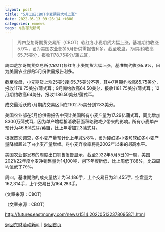 ```yaml
---
layout: post
title: "5月12日CBOT小麦期货大幅上涨"
date: 2022-05-13 09:26:14 +0800
categories: emnews
tags: 东财滚动新闻
---
```

> 周四芝加哥期货交易所（CBOT）软红冬小麦期货大幅上涨，基准期约收涨5.9%，因为美国农业部的5月份供需报告利多。截至收盘，7月期约收高65.75美分，报收1178.75美分/蒲式耳，

<p>周四芝加哥期货交易所(CBOT)软红冬小麦期货大幅上涨，基准期约收涨5.9%，因为美国农业部的5月份供需报告利多。</p><p>截至收盘，小麦期货上涨25美分到65.75美分不等，其中7月期约收高65.75美分，报收1178.75美分/蒲式耳；9月期约收高64.50美分，报收1181.75美分/蒲式耳；12月期约收高64美分，报收1186.50美分/蒲式耳。</p><p>成交最活跃的7月期约交易区间在1102.75美分到1183美分。</p><p>美国农业部在5月份供需报告中预计美国所有小麦产量为17.29亿蒲式耳，同比增加8300万蒲式耳，因为单产增幅抵消收获面积略微减少带来的影响。所有小麦单产预计为46.6蒲式耳/英亩，比上年增加2.3蒲式耳。</p><p>根据首次调查，冬小麦产量预计比上年减少8%，因为硬红冬小麦和软红冬小麦产量降幅超过了白小麦产量增幅。冬小麦弃收率将是2002年以来的最高水平。</p><p>美国农业部发布的周度出口销售报告显示，截至2022年5月5日的一周，美国2021/22年度小麦净销售量为14,100吨，创下年度新低，比上周低了88%，比四周均值低了79%。</p><p>周四，基准期约的成交量估计为54,186手，上个交易日为31,455手。空盘量为162,314手，上个交易日为164,283手。</p><p>(文章来源：CBOT)</p><p class="em_media">（文章来源：CBOT）</p>

<http://futures.eastmoney.com/news/1514,202205132378095871.html>

[返回东财滚动新闻](//finews.withounder.com/emnews/)｜[返回首页](//finews.withounder.com/)